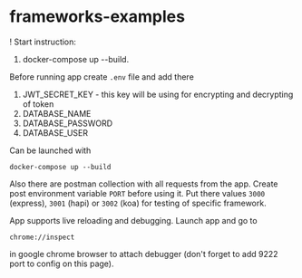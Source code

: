# frameworks-examples

! Start instruction:
1) docker-compose up --build.

Before running app create `.env` file and add there 

1. JWT_SECRET_KEY - this key will be using for encrypting and decrypting of token
2. DATABASE_NAME
3. DATABASE_PASSWORD
4. DATABASE_USER


Can be launched with 

```
docker-compose up --build
```

Also there are postman collection with all requests from the app.
Create post environment variable `PORT` before using it. Put there values
`3000` (express), `3001` (hapi) or `3002` (koa) for testing of specific framework.

App supports live reloading and debugging. Launch app and go to 

```
chrome://inspect
```

in google chrome browser to attach debugger (don't forget to add 9222 port
 to config on this page).
